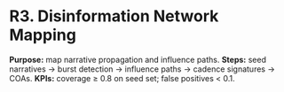 # R3. Disinformation Network Mapping
**Purpose:** map narrative propagation and influence paths.
**Steps:** seed narratives → burst detection → influence paths → cadence signatures → COAs.
**KPIs:** coverage ≥ 0.8 on seed set; false positives < 0.1.
